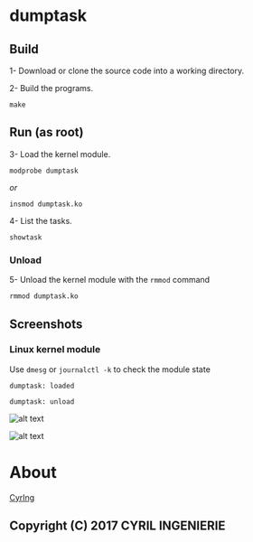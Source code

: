 # dumptask

## Build
 1- Download or clone the source code into a working directory.
 
 2- Build the programs.
```
make
```

## Run (as root)

 3- Load the kernel module.
```
modprobe dumptask
```
 _or_
```
insmod dumptask.ko
```
 4- List the tasks.
```
showtask
```

### Unload

 5- Unload the kernel module with the ```rmmod``` command
```
rmmod dumptask.ko
```

## Screenshots
### Linux kernel module
Use ```dmesg``` or ```journalctl -k``` to check the module state
```
dumptask: loaded

dumptask: unload
```

![alt text](http://blog.cyring.free.fr/images/dumptask_first.png "dumptask")  

![alt text](http://blog.cyring.free.fr/images/dumptask_last.png "dumptask")  

# About
[CyrIng](https://github.com/cyring)

Copyright (C) 2017 CYRIL INGENIERIE
 -------
